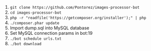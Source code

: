 1. ```git clone https://github.com/Pontorez/images-processor-bot```
2. ```cd images-processor-bot```
3. ```php -r "readfile('https://getcomposer.org/installer');" | php```
4. ```./composer.phar update```
5. Import dump.sql into MySQL database
6. Set MySQL connection params in bot:19
7. ```./bot schedule urls.txt```
8. ```./bot download```
